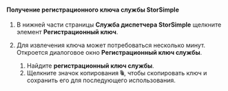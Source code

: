 #### Получение регистрационного ключа службы StorSimple
1. В нижней части страницы **Служба диспетчера StorSimple** щелкните элемент **Регистрационный ключ**.
2. Для извлечения ключа может потребоваться несколько минут. Откроется диалоговое окно **Регистрационный ключ службы**.
   
   1. Найдите **регистрационный ключ службы**.
   2. Щелкните значок копирования ![](./media/storsimple-ova-get-service-registration-key/image6-include.png), чтобы скопировать ключ и сохранить его для последующего использования.

<!---HONumber=AcomDC_0128_2016-->